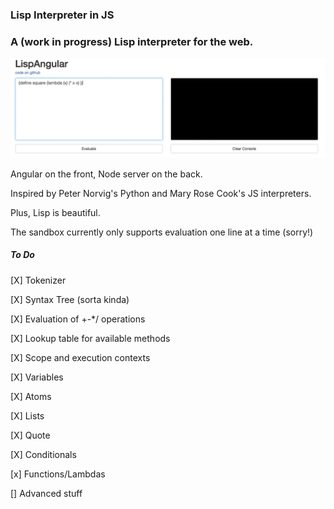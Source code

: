 ### Lisp Interpreter in JS ###
### A (work in progress) Lisp interpreter for the web. ###

![Alt text](lisp-interpreter.gif "LispAngular Walkthrough")

Angular on the front, Node server on the back.

Inspired by Peter Norvig's Python and Mary Rose Cook's JS interpreters.

Plus, Lisp is beautiful.

The sandbox currently only supports evaluation one line at a time (sorry!)

##### To Do #####

[X] Tokenizer

[X] Syntax Tree (sorta kinda)

[X] Evaluation of +-*/ operations

[X] Lookup table for available methods

[X] Scope and execution contexts

[X] Variables

[X] Atoms

[X] Lists

[X] Quote

[X] Conditionals

[x] Functions/Lambdas

[] Advanced stuff
